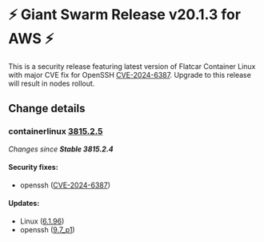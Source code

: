 # :zap: Giant Swarm Release v20.1.3 for AWS :zap:

This is a security release featuring latest version of Flatcar Container Linux with major CVE fix for OpenSSH [CVE-2024-6387](https://nvd.nist.gov/vuln/detail/CVE-2024-6387). Upgrade to this release will result in nodes rollout.

## Change details


### containerlinux [3815.2.5](https://www.flatcar-linux.org/releases/#release-3815.2.5)

 _Changes since **Stable 3815.2.4**_
 
 #### Security fixes:
 
 - openssh ([CVE-2024-6387](https://nvd.nist.gov/vuln/detail/CVE-2024-6387))

 #### Updates:
 
 - Linux ([6.1.96](https://lwn.net/Articles/979851))
 - openssh ([9.7_p1](https://www.openssh.com/txt/release-9.7))


